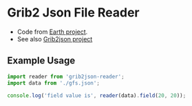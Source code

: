 # Grib2 Json File Reader

- Code from [Earth project](https://github.com/cambecc/earth).
- See also [Grib2json project](https://github.com/cambecc/grib2json)

## Example Usage

```javascript
import reader from 'grib2json-reader';
import data from './gfs.json';

console.log('field value is', reader(data).field(20, 20));
```

